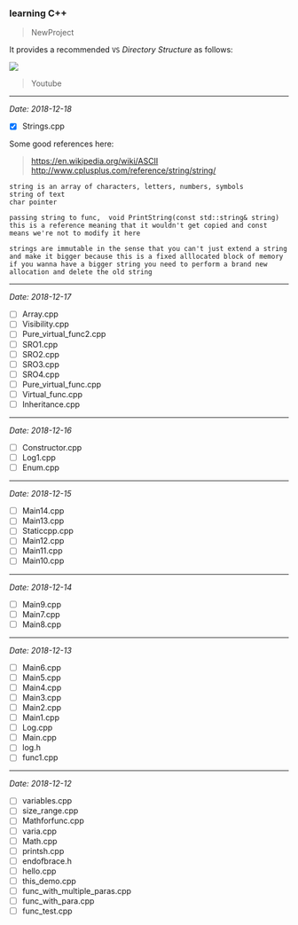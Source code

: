 ### learning C++

> NewProject 

It provides a recommended `VS` *Directory Structure* as follows:

![](https://i.loli.net/2018/12/17/5c17a606d7d18.png)

> Youtube
***
*Date: 2018-12-18*
- [x] Strings.cpp

Some good references here:
> https://en.wikipedia.org/wiki/ASCII
> http://www.cplusplus.com/reference/string/string/

```
string is an array of characters, letters, numbers, symbols
string of text
char pointer

passing string to func,  void PrintString(const std::string& string)
this is a reference meaning that it wouldn't get copied and const means we're not to modify it here

strings are immutable in the sense that you can't just extend a string and make it bigger because this is a fixed alllocated block of memory if you wanna have a bigger string you need to perform a brand new allocation and delete the old string
```

***
*Date: 2018-12-17*

- [ ] Array.cpp
- [ ] Visibility.cpp
- [ ] Pure_virtual_func2.cpp
- [ ] SRO1.cpp
- [ ] SRO2.cpp
- [ ] SRO3.cpp
- [ ] SRO4.cpp
- [ ] Pure_virtual_func.cpp
- [ ] Virtual_func.cpp
- [ ] Inheritance.cpp
***
*Date: 2018-12-16*

- [ ] Constructor.cpp
- [ ] Log1.cpp
- [ ] Enum.cpp
***
*Date: 2018-12-15*

- [ ] Main14.cpp
- [ ] Main13.cpp
- [ ] Staticcpp.cpp
- [ ] Main12.cpp
- [ ] Main11.cpp
- [ ] Main10.cpp
***
*Date: 2018-12-14*

- [ ] Main9.cpp
- [ ] Main7.cpp
- [ ] Main8.cpp
***
*Date: 2018-12-13*

- [ ] Main6.cpp
- [ ] Main5.cpp
- [ ] Main4.cpp
- [ ] Main3.cpp
- [ ] Main2.cpp
- [ ] Main1.cpp
- [ ] Log.cpp
- [ ] Main.cpp
- [ ] log.h
- [ ] func1.cpp
***
*Date: 2018-12-12*
- [ ] variables.cpp
- [ ] size_range.cpp
- [ ] Mathforfunc.cpp
- [ ] varia.cpp
- [ ] Math.cpp
- [ ] printsh.cpp
- [ ] endofbrace.h
- [ ] hello.cpp
- [ ] this_demo.cpp
- [ ] func_with_multiple_paras.cpp
- [ ] func_with_para.cpp
- [ ] func_test.cpp